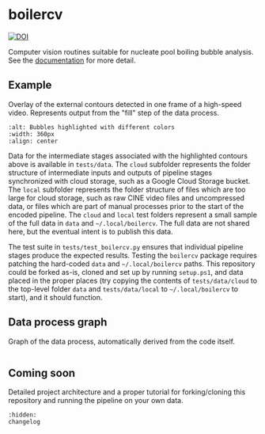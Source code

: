 # boilercv

[![DOI](https://zenodo.org/badge/503551174.svg)](https://zenodo.org/badge/latestdoi/503551174)

Computer vision routines suitable for nucleate pool boiling bubble analysis. See the [documentation](https://blakenaccarato.github.io/boilercv/) for more detail.

## Example

Overlay of the external contours detected in one frame of a high-speed video. Represents output from the "fill" step of the data process.

```{image} _static/multicolor.png
:alt: Bubbles highlighted with different colors
:width: 360px
:align: center
```

Data for the intermediate stages associated with the highlighted contours above is available in `tests/data`. The `cloud` subfolder represents the folder structure of intermediate inputs and outputs of pipeline stages synchronized with cloud storage, such as a Google Cloud Storage bucket. The `local` subfolder represents the folder structure of files which are too large for cloud storage, such as raw CINE video files and uncompressed data, or files which are part of manual processes prior to the start of the encoded pipeline. The `cloud` and `local` test folders represent a small sample of the full data in `data` and `~/.local/boilercv`. The full data are not shared here, but the eventual intent is to publish this data.

The test suite in `tests/test_boilercv.py` ensures that individual pipeline stages produce the expected results. Testing the `boilercv` package requires patching the hard-coded `data` and `~/.local/boilercv` paths. This repository could be forked as-is, cloned and set up by running `setup.ps1`, and data placed in the proper places (try copying the contents of `tests/data/cloud` to the top-level folder `data` and `tests/data/local` to `~/.local/boilercv` to start), and it should function.

## Data process graph

Graph of the data process, automatically derived from the code itself.

```{include} dag.md
```

## Coming soon

Detailed project architecture and a proper tutorial for forking/cloning this repository and running the pipeline on your own data.

```{toctree}
:hidden:
changelog
```
